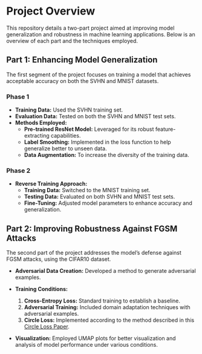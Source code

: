 # Project Overview

This repository details a two-part project aimed at improving model generalization and robustness in machine learning applications. Below is an overview of each part and the techniques employed.

## Part 1: Enhancing Model Generalization

The first segment of the project focuses on training a model that achieves acceptable accuracy on both the SVHN and MNIST datasets.

### Phase 1
- **Training Data:** Used the SVHN training set.
- **Evaluation Data:** Tested on both the SVHN and MNIST test sets.
- **Methods Employed:**
  - **Pre-trained ResNet Model:** Leveraged for its robust feature-extracting capabilities.
  - **Label Smoothing:** Implemented in the loss function to help generalize better to unseen data.
  - **Data Augmentation:** To increase the diversity of the training data.

### Phase 2
- **Reverse Training Approach:**
  - **Training Data:** Switched to the MNIST training set.
  - **Testing Data:** Evaluated on both SVHN and MNIST test sets.
  - **Fine-Tuning:** Adjusted model parameters to enhance accuracy and generalization.

## Part 2: Improving Robustness Against FGSM Attacks

The second part of the project addresses the model’s defense against FGSM attacks, using the CIFAR10 dataset.

- **Adversarial Data Creation:** Developed a method to generate adversarial examples.
- **Training Conditions:**
  1. **Cross-Entropy Loss:** Standard training to establish a baseline.
  2. **Adversarial Training:** Included domain adaptation techniques with adversarial examples.
  3. **Circle Loss:** Implemented according to the method described in this [Circle Loss Paper](https://arxiv.org/abs/2002.10857).

- **Visualization:** Employed UMAP plots for better visualization and analysis of model performance under various conditions.

